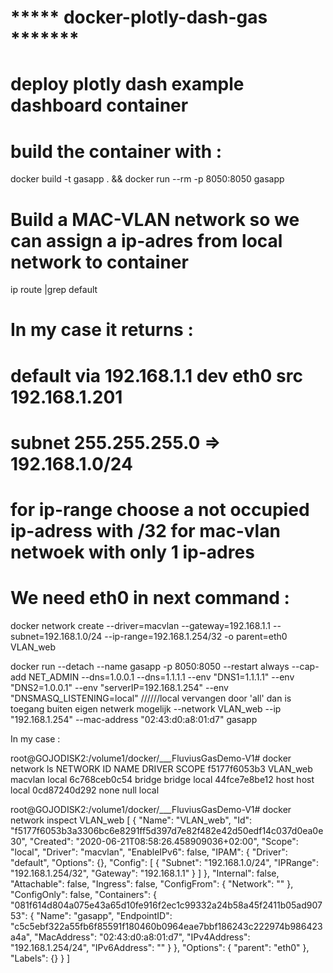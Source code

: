 # *****           docker-plotly-dash-gas             *******
# deploy plotly dash example dashboard container

# build the container with :

docker build -t gasapp . && docker run --rm -p 8050:8050 gasapp
# Build a MAC-VLAN network so we can assign a ip-adres from local network to container
ip route |grep default

# In my case it returns :
# default via 192.168.1.1 dev eth0  src 192.168.1.201
# subnet 255.255.255.0   => 192.168.1.0/24
# for ip-range choose a not occupied ip-adress with /32 for mac-vlan netwoek with only 1 ip-adres

# We need eth0 in next command :
docker network create --driver=macvlan --gateway=192.168.1.1 --subnet=192.168.1.0/24 --ip-range=192.168.1.254/32 -o parent=eth0 VLAN_web

docker run --detach 
--name gasapp 
-p 8050:8050 
--restart always 
--cap-add NET_ADMIN 
--dns=1.0.0.1 
--dns=1.1.1.1 
--env "DNS1=1.1.1.1" 
--env "DNS2=1.0.0.1" 
--env "serverIP=192.168.1.254" 
--env "DNSMASQ_LISTENING=local" //////local vervangen door 'all' dan is toegang buiten eigen netwerk mogelijk
--network VLAN_web 
--ip "192.168.1.254" 
--mac-address "02:43:d0:a8:01:d7" 
gasapp


In my case :

root@GOJODISK2:/volume1/docker/___FluviusGasDemo-V1# docker network ls
NETWORK ID          NAME                DRIVER              SCOPE
f5177f6053b3        VLAN_web            macvlan             local
6c768ceb0c54        bridge              bridge              local
44fce7e8be12        host                host                local
0cd87240d292        none                null                local


root@GOJODISK2:/volume1/docker/___FluviusGasDemo-V1# docker network inspect VLAN_web
[
    {
        "Name": "VLAN_web",
        "Id": "f5177f6053b3a3306bc6e8291ff5d397d7e82f482e42d50edf14c037d0ea0e30",
        "Created": "2020-06-21T08:58:26.458909036+02:00",
        "Scope": "local",
        "Driver": "macvlan",
        "EnableIPv6": false,
        "IPAM": {
            "Driver": "default",
            "Options": {},
            "Config": [
                {
                    "Subnet": "192.168.1.0/24",
                    "IPRange": "192.168.1.254/32",
                    "Gateway": "192.168.1.1"
                }
            ]
        },
        "Internal": false,
        "Attachable": false,
        "Ingress": false,
        "ConfigFrom": {
            "Network": ""
        },
        "ConfigOnly": false,
        "Containers": {
            "081f614d804a075e43a65d10fe916f2ec1c99332a24b58a45f2411b05ad90753": {
                "Name": "gasapp",
                "EndpointID": "c5c5ebf322a55fb6f85591f180460b0964eae7bbf186243c222974b986423a4a",
                "MacAddress": "02:43:d0:a8:01:d7",
                "IPv4Address": "192.168.1.254/24",
                "IPv6Address": ""
            }
        },
        "Options": {
            "parent": "eth0"
        },
        "Labels": {}
    }
]


